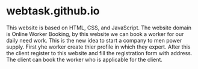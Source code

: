 # webtask.github.io
This website is based on HTML, CSS, and JavaScript.
The website domain is Online Worker Booking, by this website we can book a worker for our daily need work.
This is the new idea to start a company to men power supply.
First yhe worker create thier profile in which they expert.
After this the client register to this website and fill the registration form with address.
The client can book the worker who is applicable for the client.
